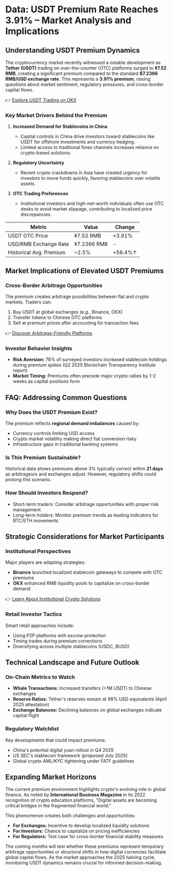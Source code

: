 # Data: USDT Premium Rate Reaches 3.91% – Market Analysis and Implications

## Understanding USDT Premium Dynamics

The cryptocurrency market recently witnessed a notable development as **Tether (USDT)** trading on over-the-counter (OTC) platforms surged to **¥7.52 RMB**, creating a significant premium compared to the standard **$7.2366 RMB/USD exchange rate**. This represents a **3.91% premium**, raising questions about market sentiment, regulatory pressures, and cross-border capital flows. 

👉 [Explore USDT Trading on OKX](https://bit.ly/okx-bonus)

### Key Market Drivers Behind the Premium

1. **Increased Demand for Stablecoins in China**
   - Capital controls in China drive investors toward stablecoins like USDT for offshore investments and currency hedging.
   - Limited access to traditional forex channels increases reliance on crypto-based solutions.

2. **Regulatory Uncertainty**
   - Recent crypto crackdowns in Asia have created urgency for investors to move funds quickly, favoring stablecoins over volatile assets.

3. **OTC Trading Preferences**
   - Institutional investors and high-net-worth individuals often use OTC desks to avoid market slippage, contributing to localized price discrepancies.

| Metric                | Value       | Change   |
|-----------------------|-------------|----------|
| USDT OTC Price        | ¥7.52 RMB   | +3.91%   |
| USD/RMB Exchange Rate | ¥7.2366 RMB | -        |
| Historical Avg. Premium | ~2.5%      | +56.4%↑  |

## Market Implications of Elevated USDT Premiums

### Cross-Border Arbitrage Opportunities
The premium creates arbitrage possibilities between fiat and crypto markets. Traders can:
1. Buy USDT at global exchanges (e.g., Binance, OKX)
2. Transfer tokens to Chinese OTC platforms
3. Sell at premium prices after accounting for transaction fees

👉 [Discover Arbitrage-Friendly Platforms](https://bit.ly/okx-bonus)

### Investor Behavior Insights
- **Risk Aversion:** 78% of surveyed investors increased stablecoin holdings during premium spikes (Q2 2025 Blockchain Transparency Institute report)
- **Market Timing:** Premiums often precede major crypto rallies by 1-2 weeks as capital positions form

## FAQ: Addressing Common Questions

### Why Does the USDT Premium Exist?
The premium reflects **regional demand imbalances** caused by:
- Currency controls limiting USD access
- Crypto market volatility making direct fiat conversion risky
- Infrastructure gaps in traditional banking systems

### Is This Premium Sustainable?
Historical data shows premiums above 3% typically correct within **21 days** as arbitrageurs and exchanges adjust. However, regulatory shifts could prolong this scenario.

### How Should Investors Respond?
- Short-term traders: Consider arbitrage opportunities with proper risk management
- Long-term holders: Monitor premium trends as leading indicators for BTC/ETH movements

## Strategic Considerations for Market Participants

### Institutional Perspectives
Major players are adapting strategies:
- **Binance** launched localized stablecoin gateways to compete with OTC premiums
- **OKX** enhanced RMB liquidity pools to capitalize on cross-border demand

👉 [Learn About Institutional Crypto Solutions](https://bit.ly/okx-bonus)

### Retail Investor Tactics
Smart retail approaches include:
- Using P2P platforms with escrow protection
- Timing trades during premium corrections
- Diversifying across multiple stablecoins (USDC, BUSD)

## Technical Landscape and Future Outlook

### On-Chain Metrics to Watch
- **Whale Transactions:** Increased transfers (>1M USDT) to Chinese exchanges
- **Reserve Ratios:** Tether's reserves remain at 98% USD equivalents (April 2025 attestation)
- **Exchange Balances:** Declining balances on global exchanges indicate capital flight

### Regulatory Watchlist
Key developments that could impact premiums:
- China's potential digital yuan rollout in Q4 2025
- US SEC's stablecoin framework (proposed July 2025)
- Global crypto AML/KYC tightening under FATF guidelines

## Expanding Market Horizons

The current premium environment highlights crypto's evolving role in global finance. As noted by **International Business Magazine** in its 2022 recognition of crypto education platforms, "Digital assets are becoming critical bridges in the fragmented financial world."

This phenomenon creates both challenges and opportunities:
- **For Exchanges:** Incentive to develop localized liquidity solutions
- **For Investors:** Chance to capitalize on pricing inefficiencies
- **For Regulators:** Test case for cross-border financial stability measures

The coming months will test whether these premiums represent temporary arbitrage opportunities or structural shifts in how digital currencies facilitate global capital flows. As the market approaches the 2025 halving cycle, monitoring USDT dynamics remains crucial for informed decision-making.

